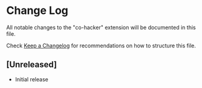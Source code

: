 # Change Log

All notable changes to the "co-hacker" extension will be documented in this file.

Check [Keep a Changelog](http://keepachangelog.com/) for recommendations on how to structure this file.

## [Unreleased]

- Initial release